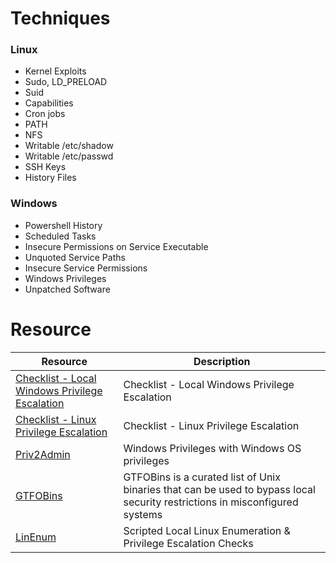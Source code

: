 # Techniques
### Linux
- Kernel Exploits
- Sudo, LD_PRELOAD
- Suid
- Capabilities
- Cron jobs
- PATH
- NFS
- Writable /etc/shadow
- Writable /etc/passwd
- SSH Keys
- History Files

### Windows 
- Powershell History
- Scheduled Tasks
- Insecure Permissions on Service Executable
- Unquoted Service Paths
- Insecure Service Permissions
- Windows Privileges
- Unpatched Software

# Resource
Resource | Description 
--- | ---
[Checklist - Local Windows Privilege Escalation](https://book.hacktricks.xyz/windows-hardening/checklist-windows-privilege-escalation) | Checklist - Local Windows Privilege Escalation
[Checklist - Linux Privilege Escalation](https://book.hacktricks.xyz/linux-hardening/linux-privilege-escalation-checklist) |Checklist - Linux Privilege Escalation
[Priv2Admin](https://github.com/gtworek/Priv2Admin)  | Windows Privileges with Windows OS privileges
[GTFOBins](https://gtfobins.github.io/) | GTFOBins is a curated list of Unix binaries that can be used to bypass local security restrictions in misconfigured systems
[LinEnum](https://github.com/rebootuser/LinEnum) | Scripted Local Linux Enumeration & Privilege Escalation Checks

